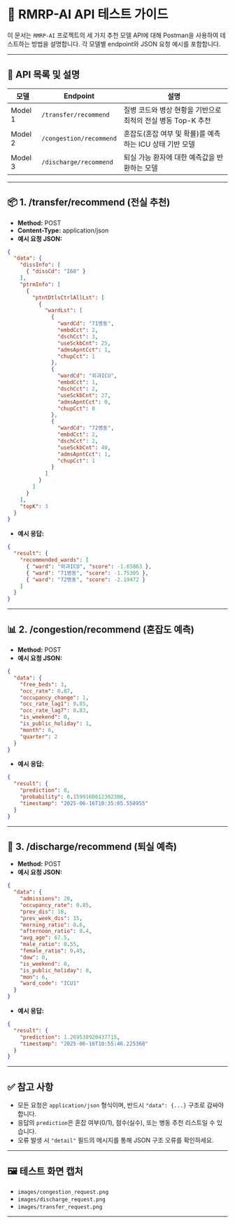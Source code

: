 # 🏥 RMRP-AI API 테스트 가이드

이 문서는 `RMRP-AI` 프로젝트의 세 가지 추천 모델 API에 대해 Postman을 사용하여 테스트하는 방법을 설명합니다. 각 모델별 endpoint와 JSON 요청 예시를 포함합니다.

---

## 🔗 API 목록 및 설명

| 모델      | Endpoint                | 설명                                    |
| ------- | ----------------------- | ------------------------------------- |
| Model 1 | `/transfer/recommend`   | 질병 코드와 병상 현황을 기반으로 최적의 전실 병동 Top-K 추천 |
| Model 2 | `/congestion/recommend` | 혼잡도(혼잡 여부 및 확률)를 예측하는 ICU 상태 기반 모델    |
| Model 3 | `/discharge/recommend`  | 퇴실 가능 환자에 대한 예측값을 반환하는 모델           |

---

## 📦 1. /transfer/recommend (전실 추천)

* **Method:** POST
* **Content-Type:** application/json
* **예시 요청 JSON:**

```json
{
  "data": {
    "dissInfo": [
      { "dissCd": "I60" }
    ],
    "ptrmInfo": [
      {
        "ptntDtlsCtrlAllLst": [
          {
            "wardLst": [
              {
                "wardCd": "71병동",
                "embdCct": 2,
                "dschCct": 3,
                "useSckbCnt": 25,
                "admsApntCct": 1,
                "chupCct": 1
              },
              {
                "wardCd": "외과ICU",
                "embdCct": 1,
                "dschCct": 2,
                "useSckbCnt": 27,
                "admsApntCct": 0,
                "chupCct": 0
              },
              {
                "wardCd": "72병동",
                "embdCct": 2,
                "dschCct": 2,
                "useSckbCnt": 40,
                "admsApntCct": 1,
                "chupCct": 1
              }
            ]
          }
        ]
      }
    ],
    "topK": 3
  }
}
```

* **예시 응답:**

```json
{
  "result": {
    "recommended_wards": [
      { "ward": "외과ICU", "score": -1.65863 },
      { "ward": "71병동", "score": -1.75305 },
      { "ward": "72병동", "score": -2.19472 }
    ]
  }
}
```

---

## 📊 2. /congestion/recommend (혼잡도 예측)

* **Method:** POST
* **예시 요청 JSON:**

```json
{
  "data": {
    "free_beds": 3,
    "occ_rate": 0.87,
    "occupancy_change": 1,
    "occ_rate_lag1": 0.85,
    "occ_rate_lag7": 0.83,
    "is_weekend": 0,
    "is_public_holiday": 1,
    "month": 6,
    "quarter": 2
  }
}
```

* **예시 응답:**

```json
{
  "result": {
    "prediction": 0,
    "probability": 0.1599160012302308,
    "timestamp": "2025-06-16T10:35:05.558955"
  }
}
```

---

## 🏥 3. /discharge/recommend (퇴실 예측)

* **Method:** POST
* **예시 요청 JSON:**

```json
{
  "data": {
    "admissions": 20,
    "occupancy_rate": 0.85,
    "prev_dis": 18,
    "prev_week_dis": 15,
    "morning_ratio": 0.6,
    "afternoon_ratio": 0.4,
    "avg_age": 67.5,
    "male_ratio": 0.55,
    "female_ratio": 0.45,
    "dow": 0,
    "is_weekend": 0,
    "is_public_holiday": 0,
    "mon": 6,
    "ward_code": "ICU1"
  }
}
```

* **예시 응답:**

```json
{
  "result": {
    "prediction": 1.269538920437715,
    "timestamp": "2025-06-16T10:55:46.225368"
  }
}
```

---

## ✅ 참고 사항

* 모든 요청은 `application/json` 형식이며, 반드시 `"data": {...}` 구조로 감싸야 합니다.
* 응답의 `prediction`은 혼잡 여부(0/1), 점수(실수), 또는 병동 추천 리스트일 수 있습니다.
* 오류 발생 시 `"detail"` 필드의 메시지를 통해 JSON 구조 오류를 확인하세요.

---

## 🖼️ 테스트 화면 캡처

* `images/congestion_request.png`
* `images/discharge_request.png`
* `images/transfer_request.png`

---
